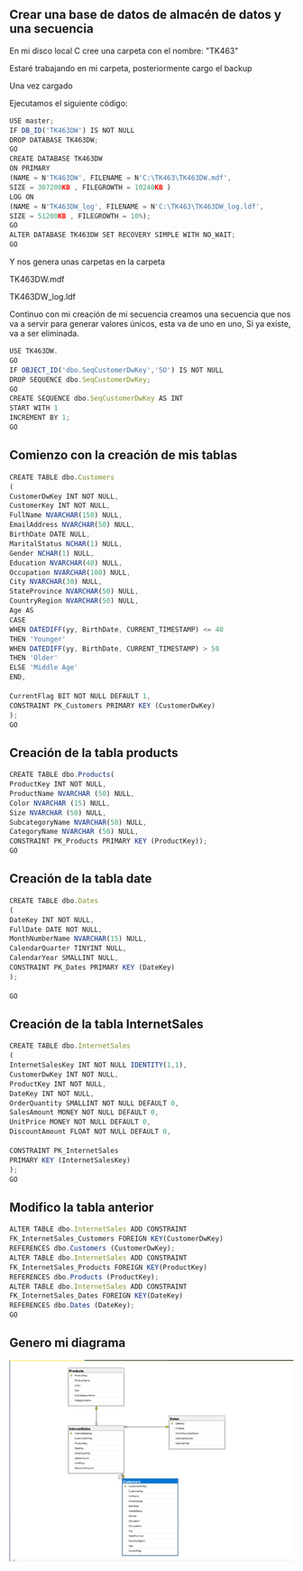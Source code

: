 ## Crear una base de datos de almacén de datos y una secuencia
En mi disco local C cree una carpeta con el nombre: "TK463"

Estaré trabajando en mi carpeta, posteriormente cargo el backup 

Una vez cargado 

Ejecutamos el siguiente código:
```` js
USE master;
IF DB_ID('TK463DW') IS NOT NULL
DROP DATABASE TK463DW;
GO
CREATE DATABASE TK463DW
ON PRIMARY
(NAME = N'TK463DW', FILENAME = N'C:\TK463\TK463DW.mdf',
SIZE = 307200KB , FILEGROWTH = 10240KB )
LOG ON
(NAME = N'TK463DW_log', FILENAME = N'C:\TK463\TK463DW_log.ldf',
SIZE = 51200KB , FILEGROWTH = 10%);
GO
ALTER DATABASE TK463DW SET RECOVERY SIMPLE WITH NO_WAIT;
GO
````
Y nos genera unas carpetas en la carpeta 

TK463DW.mdf 

TK463DW_log.ldf

Continuo con mi creación de mi secuencia 
creamos una secuencia que nos va a servir para generar valores únicos, esta va de uno en uno, Si ya existe, va a ser eliminada.

```` js
USE TK463DW.
GO
IF OBJECT_ID('dbo.SeqCustomerDwKey','SO') IS NOT NULL
DROP SEQUENCE dbo.SeqCustomerDwKey;
GO
CREATE SEQUENCE dbo.SeqCustomerDwKey AS INT
START WITH 1
INCREMENT BY 1;
GO

````
## Comienzo con la creación de mis tablas 

```` js 
CREATE TABLE dbo.Customers
(
CustomerDwKey INT NOT NULL,
CustomerKey INT NOT NULL,
FullName NVARCHAR(150) NULL,
EmailAddress NVARCHAR(50) NULL,
BirthDate DATE NULL,
MaritalStatus NCHAR(1) NULL,
Gender NCHAR(1) NULL,
Education NVARCHAR(40) NULL,
Occupation NVARCHAR(100) NULL,
City NVARCHAR(30) NULL,
StateProvince NVARCHAR(50) NULL,
CountryRegion NVARCHAR(50) NULL,
Age AS
CASE
WHEN DATEDIFF(yy, BirthDate, CURRENT_TIMESTAMP) <= 40
THEN 'Younger'
WHEN DATEDIFF(yy, BirthDate, CURRENT_TIMESTAMP) > 50
THEN 'Older'
ELSE 'Middle Age'
END,

CurrentFlag BIT NOT NULL DEFAULT 1,
CONSTRAINT PK_Customers PRIMARY KEY (CustomerDwKey)
);
GO

````

## Creación de la tabla products
````js
CREATE TABLE dbo.Products(
ProductKey INT NOT NULL,
ProductName NVARCHAR (50) NULL,
Color NVARCHAR (15) NULL,
Size NVARCHAR (50) NULL,
SubcategoryName NVARCHAR(50) NULL,
CategoryName NVARCHAR (50) NULL,
CONSTRAINT PK_Products PRIMARY KEY (ProductKey));
GO
````
## Creación de la tabla date 

````js
CREATE TABLE dbo.Dates
(
DateKey INT NOT NULL,
FullDate DATE NOT NULL,
MonthNumberName NVARCHAR(15) NULL,
CalendarQuarter TINYINT NULL,
CalendarYear SMALLINT NULL,
CONSTRAINT PK_Dates PRIMARY KEY (DateKey)
);

GO
````
## Creación de la tabla InternetSales
```` js
CREATE TABLE dbo.InternetSales
(
InternetSalesKey INT NOT NULL IDENTITY(1,1),
CustomerDwKey INT NOT NULL,
ProductKey INT NOT NULL,
DateKey INT NOT NULL,
OrderQuantity SMALLINT NOT NULL DEFAULT 0,
SalesAmount MONEY NOT NULL DEFAULT 0,
UnitPrice MONEY NOT NULL DEFAULT 0,
DiscountAmount FLOAT NOT NULL DEFAULT 0,

CONSTRAINT PK_InternetSales
PRIMARY KEY (InternetSalesKey)
);
GO
````
## Modifico la tabla anterior 
````js
ALTER TABLE dbo.InternetSales ADD CONSTRAINT
FK_InternetSales_Customers FOREIGN KEY(CustomerDwKey)
REFERENCES dbo.Customers (CustomerDwKey);
ALTER TABLE dbo.InternetSales ADD CONSTRAINT
FK_InternetSales_Products FOREIGN KEY(ProductKey)
REFERENCES dbo.Products (ProductKey);
ALTER TABLE dbo.InternetSales ADD CONSTRAINT
FK_InternetSales_Dates FOREIGN KEY(DateKey)
REFERENCES dbo.Dates (DateKey);
GO

````
## Genero mi diagrama 

<img src="Diagrama.png" alt="Mi genial imagen" />